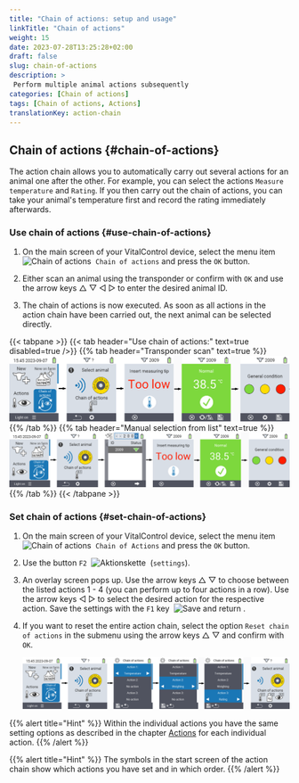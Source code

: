 ```yaml
---
title: "Chain of actions: setup and usage"
linkTitle: "Chain of actions"
weight: 15
date: 2023-07-28T13:25:28+02:00
draft: false
slug: chain-of-actions
description: >
 Perform multiple animal actions subsequently
categories: [Chain of actions]
tags: [Chain of actions, Actions]
translationKey: action-chain
---
```

## Chain of actions {#chain-of-actions}

The action chain allows you to automatically carry out several actions for an animal one after the other. For example, you can select the actions `Measure temperature` and `Rating`. If you then carry out the chain of actions, you can take your animal's temperature first and record the rating immediately afterwards.

### Use chain of actions {#use-chain-of-actions}

1. On the main screen of your VitalControl device, select the menu item &nbsp;<img src="/icons/actions/action-chain.svg" width="35" align="bottom" alt="Chain of actions" />&nbsp; `Chain of actions` and press the `OK` button.

2. Either scan an animal using the transponder or confirm with `OK` and use the arrow keys △ ▽ ◁ ▷ to enter the desired animal ID.

3. The chain of actions is now executed. As soon as all actions in the action chain have been carried out, the next animal can be selected directly.

{{< tabpane >}}
{{< tab header="Use chain of actions:" text=true disabled=true />}}
{{% tab header="Transponder scan" text=true %}}
![VitalControl: Menu chain of actions](images/chainofactions-scan.png "Chain of actions")
{{% /tab %}}
{{% tab header="Manual selection from list" text=true %}}
![VitalControl: Menu chain of actions](images/chainofactions.png "Chain of actions")
{{% /tab %}}
{{< /tabpane >}}

### Set chain of actions {#set-chain-of-actions}

1. On the main screen of your VitalControl device, select the menu item &nbsp;<img src="/icons/actions/action-chain.svg" width="35" align="bottom" alt="Chain of actions" />&nbsp; `Chain of Actions` and press the `OK` button.

2. Use the button `F2` &nbsp;<img src="/icons/gear.svg" width="25" align="bottom" alt="Aktionskette" />&nbsp; (`settings`).

3. An overlay screen pops up. Use the arrow keys △ ▽ to choose between the listed actions 1 - 4 (you can perform up to four actions in a row). Use the arrow keys ◁ ▷ to select the desired action for the respective action. Save the settings with the `F1` key &nbsp;<img src="/icons/footer/save_exit.svg" width="65" align="bottom" alt="Save and return" />&nbsp;.

4. If you want to reset the entire action chain, select the option `Reset chain of actions` in the submenu using the arrow keys △ ▽ and confirm with `OK`.

    ![VitalControl: Menu chain of actions](images/setchainofactions.png "Set chain of actions")

{{% alert title="Hint" %}}
Within the individual actions you have the same setting options as described in the chapter [Actions](../actions) for each individual action.
{{% /alert %}}

{{% alert title="Hint" %}}
The symbols in the start screen of the action chain show which actions you have set and in which order.
{{% /alert %}}
